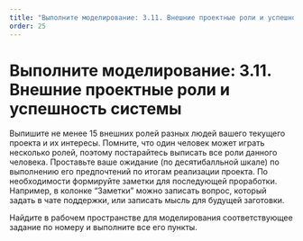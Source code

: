 ```yaml
---
title: "Выполните моделирование: 3.11. Внешние проектные роли и успешность системы"
order: 25
---
```


# Выполните моделирование: 3.11. Внешние проектные роли и успешность системы

Выпишите не менее 15 внешних ролей разных людей вашего текущего проекта и их интересы. Помните, что один человек может играть несколько ролей, поэтому постарайтесь выписать все роли данного человека. Проставьте ваше ожидание (по десятибалльной шкале) по выполнению его предпочтений по итогам реализации проекта. По необходимости формируйте заметки для последующей проработки. Например, в колонке “Заметки” можно записать вопрос, который задать в чате поддержки, или записать мысль для будущей заготовки.

Найдите в рабочем пространстве для моделирования соответствующее задание по номеру и выполните все его пункты.

